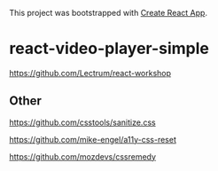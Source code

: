 This project was bootstrapped with [Create React App](https://github.com/facebook/create-react-app).

# react-video-player-simple

https://github.com/Lectrum/react-workshop

## Other

https://github.com/csstools/sanitize.css

https://github.com/mike-engel/a11y-css-reset

https://github.com/mozdevs/cssremedy
